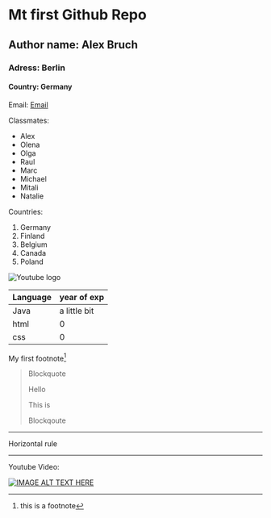 # Mt first Github Repo
## Author name: Alex Bruch
### Adress: Berlin
#### Country: Germany

Email: [Email](alex.bruch@dci-student.org)

Classmates: 
- Alex
- Olena
- Olga
- Raul
- Marc
- Michael
- Mitali
- Natalie

Countries:
1. Germany
2. Finland
3. Belgium
4. Canada
5. Poland

![Youtube logo](https://upload.wikimedia.org/wikipedia/commons/e/ef/Youtube_logo.png)

|Language|year of exp|
|---|---|
|Java| a little bit|
|html|0|
|css|0|

My first footnote[^1]

[^1]: this is a footnote

> Blockquote
> 
> Hello
> 
> This is
> 
> Blockqoute

---

Horizontal rule

***

Youtube Video:

[![IMAGE ALT TEXT HERE](http://img.youtube.com/vi/S2qiVX05woI/0.jpg)](http://www.youtube.com/watch?v=S2qiVX05woI)
